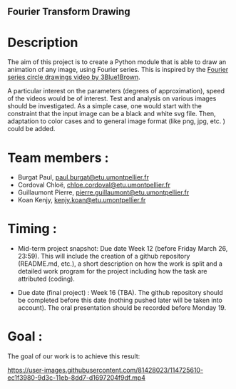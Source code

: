 ## Fourier Transform Drawing

# Description
The aim of this project is to create a Python module that is able to draw an animation of any image, using Fourier series.
This is inspired by the [Fourier series circle drawings video by 3Blue1Brown](https://youtu.be/r6sGWTCMz2k?t=1000).

A particular interest on the parameters (degrees of approximation), speed of the videos would be of interest. 
Test and analysis on various images should be investigated. 
As a simple case, one would start with the constraint that the input image can be a black and white svg file. 
Then, adaptation to color cases and to general image format (like png, jpg, etc. ) could be added.

# Team members :
 * Burgat Paul, paul.burgat@etu.umontpellier.fr 
 * Cordoval Chloë, chloe.cordoval@etu.umontpellier.fr
 * Guillaumont Pierre, pierre.guillaumont@etu.umontpellier.fr
 * Koan Kenjy, kenjy.koan@etu.umontpellier.fr

# Timing :

- Mid-term project snapshot: Due date Week 12 (before Friday March 26, 23:59). This will include the creation of a github repository (README.md, etc.), a short       description on how the work is split and a detailed work program for the project including how the task are attributed (coding).

- Due date (final project) : Week 16 (TBA). The github repository should be completed before this date (nothing pushed later will be taken into account). The oral     presentation should be recorded before Monday 19.


# Goal : 

The goal of our work is to achieve this result: 


https://user-images.githubusercontent.com/81428023/114725610-ec1f3980-9d3c-11eb-8dd7-d1697204f9df.mp4


